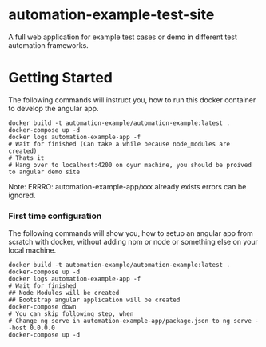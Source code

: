 # automation-example-test-site
A full web application for example test cases or demo in different test automation frameworks.

# Getting Started
The following commands will instruct you, how to run this docker container to develop the angular app.
````
docker build -t automation-example/automation-example:latest .
docker-compose up -d
docker logs automation-example-app -f
# Wait for finished (Can take a while because node_modules are created)
# Thats it
# Hang over to localhost:4200 on oyur machine, you should be proived to angular demo site
````

Note: ERRRO: automation-example-app/xxx already exists errors can be ignored.

### First time configuration
The following commands will show you, how to setup an angular app from scratch with docker, without adding npm or node or something else on your local machine. 
```` 
docker build -t automation-example/automation-example:latest .
docker-compose up -d
docker logs automation-example-app -f
# Wait for finished
## Node Modules will be created
## Bootstrap angular application will be created
docker-compose down
# You can skip following step, when 
# Change ng serve in automation-example-app/package.json to ng serve --host 0.0.0.0
docker-compose up -d
````